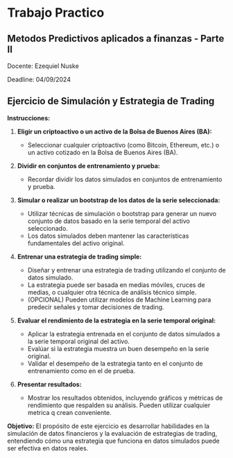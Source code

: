 # Trabajo Practico
## Metodos Predictivos aplicados a finanzas - Parte II

Docente: Ezequiel Nuske

Deadline: 04/09/2024

## Ejercicio de Simulación y Estrategia de Trading

**Instrucciones:**

1. **Eligir un criptoactivo o un activo de la Bolsa de Buenos Aires (BA):**
   - Seleccionar cualquier criptoactivo (como Bitcoin, Ethereum, etc.) o un activo cotizado en la Bolsa de Buenos Aires (BA).

2. **Dividir en conjuntos de entrenamiento y prueba:**
   - Recordar dividir los datos simulados en conjuntos de entrenamiento y prueba.

3. **Simular o realizar un bootstrap de los datos de la serie seleccionada:**
   - Utilizar técnicas de simulación o bootstrap para generar un nuevo conjunto de datos basado en la serie temporal del activo seleccionado.
   - Los datos simulados deben mantener las características fundamentales del activo original.

4. **Entrenar una estrategia de trading simple:**
   - Diseñar y entrenar una estrategia de trading utilizando el conjunto de datos simulado.
   - La estrategia puede ser basada en medias móviles, cruces de medias, o cualquier otra técnica de análisis técnico simple.
   - (OPCIONAL) Pueden utilizar modelos de Machine Learning para predecir señales y tomar decisiones de trading.

5. **Evaluar el rendimiento de la estrategia en la serie temporal original:**
   - Aplicar la estrategia entrenada en el conjunto de datos simulados a la serie temporal original del activo.
   - Evalúar si la estrategia muestra un buen desempeño en la serie original.
   - Validar el desempeño de la estrategia tanto en el conjunto de entrenamiento como en el de prueba.

6. **Presentar resultados:**
   - Mostrar los resultados obtenidos, incluyendo gráficos y métricas de rendimiento que respalden su análisis. Pueden utilizar cualquier metrica q crean conveniente.

**Objetivo:** El propósito de este ejercicio es desarrollar habilidades en la simulación de datos financieros y la evaluación de estrategias de trading, entendiendo cómo una estrategia que funciona en datos simulados puede ser efectiva en datos reales.
